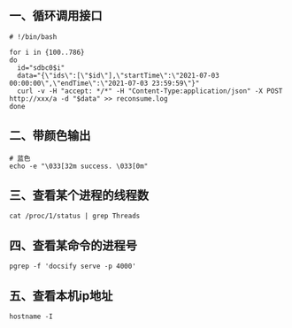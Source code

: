 ## 一、循环调用接口

```shell
# !/bin/bash

for i in {100..786}
do
  id="sdbc0$i"
  data="{\"ids\":[\"$id\"],\"startTime\":\"2021-07-03 00:00:00\",\"endTime\":\"2021-07-03 23:59:59\"}"
  curl -v -H "accept: */*" -H "Content-Type:application/json" -X POST http://xxx/a -d "$data" >> reconsume.log
done
```

## 二、带颜色输出

```shell
# 蓝色
echo -e "\033[32m success. \033[0m"
```

##  三、查看某个进程的线程数

```shell
cat /proc/1/status | grep Threads
```

## 四、查看某命令的进程号

```shell
pgrep -f 'docsify serve -p 4000'
```

## 五、查看本机ip地址

```shell
hostname -I
```

